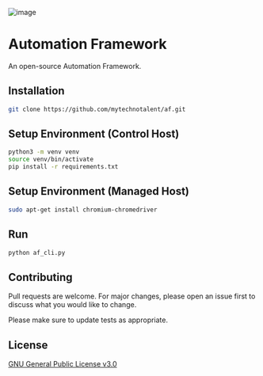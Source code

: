 ![image](https://github.com/mytechnotalent/Automation-Framework/blob/main/Automation%20Framework.png?raw=true)

# Automation Framework
An open-source Automation Framework.

## Installation
```bash
git clone https://github.com/mytechnotalent/af.git
```

## Setup Environment (Control Host)
```bash
python3 -m venv venv
source venv/bin/activate
pip install -r requirements.txt
```

## Setup Environment (Managed Host)
```bash
sudo apt-get install chromium-chromedriver
```

## Run
```bash
python af_cli.py
```

## Contributing
Pull requests are welcome. For major changes, please open an issue first to discuss what you would like to change.

Please make sure to update tests as appropriate.

## License
[GNU General Public License v3.0](https://www.gnu.org/licenses/gpl-3.0.en.html)
